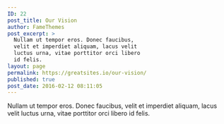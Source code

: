 ```yaml
---
ID: 22
post_title: Our Vision
author: FameThemes
post_excerpt: >
  Nullam ut tempor eros. Donec faucibus,
  velit et imperdiet aliquam, lacus velit
  luctus urna, vitae porttitor orci libero
  id felis.
layout: page
permalink: https://greatsites.io/our-vision/
published: true
post_date: 2016-02-12 08:11:05
---
```

Nullam ut tempor eros. Donec faucibus, velit et imperdiet aliquam, lacus velit luctus urna, vitae porttitor orci libero id felis.